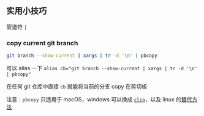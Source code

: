 ## 实用小技巧

管道符 `|`

### copy current git branch

```bash
git branch --show-current | xargs | tr -d '\n' | pbcopy
```

可以 alias 一下 `alias cb="git branch --show-current | xargs | tr -d '\n' | pbcopy"`

在任何 git 仓库中直接 `cb` 就能将当前的分支 copy 在剪切板

注意：`pbcopy` 只适用于 macOS，windows 可以换成 [`clip`](https://superuser.com/questions/472598/pbcopy-for-windows)，以及 linux 的[替代方法](https://superuser.com/questions/288320/whats-like-osxs-pbcopy-for-linux)
